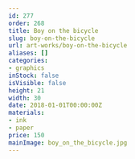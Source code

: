 ```yaml
---
id: 277
order: 268
title: Boy on the bicycle
slug: boy-on-the-bicycle
url: art-works/boy-on-the-bicycle
aliases: []
categories:
- graphics
inStock: false
isVisible: false
height: 21
width: 30
date: 2018-01-01T00:00:00Z
materials:
- ink
- paper
price: 150
mainImage: boy_on_the_bicycle.jpg
---
```

